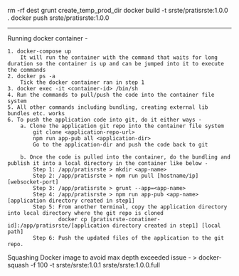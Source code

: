 rm -rf dest
grunt create_temp_prod_dir
docker build -t srste/pratisrste:1.0.0 .
docker push srste/pratisrste:1.0.0

----
Running docker container - 

    1. docker-compose up
        It will run the container with the command that waits for long duration so the container is up and can be jumped into it to execute the commands
    2. docker ps -a 
        Tick the docker container ran in step 1
    3. docker exec -it <container-id> /bin/sh
    4. Run the commands to pull/push the code into the container file system
    5. All other commands including bundling, creating external lib bundles etc. works
    6. To push the application code into git, do it either ways - 
        a. Clone the application git repo into the container file system
            git clone <application-repo-url>
            npm run app-pub all <application-dir>
            Go to the application-dir and push the code back to git

        b. Once the code is pulled into the container, do the bundling and publish it into a local directory in the container like below - 
            Step 1: /app/pratisrste > mkdir <app-name>
            Step 2: /app/pratisrste > npm run pull [hostname/ip] [websocket-port]
            Step 3: /app/pratisrste > grunt --app=<app-name>
            Step 4: /app/pratisrste > npm run app-pub <app-name> [application directory created in step1]
            Step 5: From another terminal, copy the application directory into local directory where the git repo is cloned
                    docker cp [pratisrste-conatiner-id]:/app/pratisrste/[application directory created in step1] [local path]
            Step 6: Push the updated files of the application to the git repo.

        
Squashing Docker image to avoid max depth exceeded issue - 
    > docker-squash -f 100 -t srste/srste:1.0.1 srste/srste:1.0.0.full